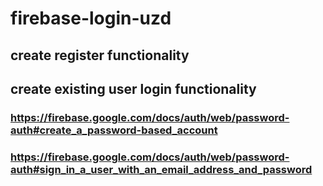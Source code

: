 # firebase-login-uzd

## create register functionality
## create existing user login functionality

### https://firebase.google.com/docs/auth/web/password-auth#create_a_password-based_account

### https://firebase.google.com/docs/auth/web/password-auth#sign_in_a_user_with_an_email_address_and_password
